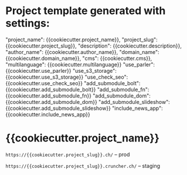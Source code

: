 # Project template generated with settings:


"project_name": {{cookiecutter.project_name}},
"project_slug": {{cookiecutter.project_slug}},
"description": {{cookiecutter.description}},
"author_name": {{cookiecutter.author_name}},
"domain_name": {{cookiecutter.domain_name}},
"cms": {{cookiecutter.cms}},
"multilanguage": {{cookiecutter.multilanguage}}
"use_parler": {{cookiecutter.use_parler}}
"use_s3_storage": {{cookiecutter.use_s3_storage}}
"use_check_seo": {{cookiecutter.use_check_seo}}
"add_submodule_bolt": {{cookiecutter.add_submodule_bolt}}
"add_submodule_fn": {{cookiecutter.add_submodule_fn}}
"add_submodule_dom": {{cookiecutter.add_submodule_dom}}
"add_submodule_slideshow": {{cookiecutter.add_submodule_slideshow}}
"include_news_app": {{cookiecutter.include_news_app}}
  

# {{cookiecutter.project_name}}

`https://{{cookiecutter.project_slug}}.ch/` – prod

`https://{{cookiecutter.project_slug}}.cruncher.ch/` – staging
